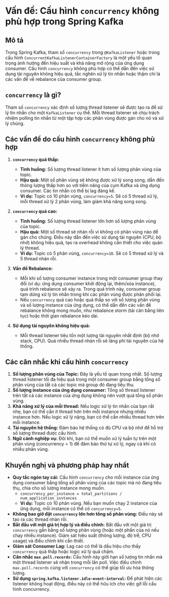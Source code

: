 # Vấn đề: Cấu hình `concurrency` không phù hợp trong Spring Kafka

## Mô tả
Trong Spring Kafka, tham số `concurrency` trong `@KafkaListener` hoặc trong cấu hình `ConcurrentKafkaListenerContainerFactory` là một yếu tố quan trọng ảnh hưởng đến hiệu suất và khả năng mở rộng của ứng dụng consumer. Cấu hình `concurrency` không phù hợp có thể dẫn đến việc sử dụng tài nguyên không hiệu quả, tắc nghẽn xử lý tin nhắn hoặc thậm chí là các vấn đề về rebalance của consumer group.

## `concurrency` là gì?
Tham số `concurrency` xác định số lượng thread listener sẽ được tạo ra để xử lý tin nhắn cho một `KafkaListener` cụ thể. Mỗi thread listener sẽ chịu trách nhiệm polling tin nhắn từ một tập hợp các phân vùng được gán cho nó và xử lý chúng.

## Các vấn đề do cấu hình `concurrency` không phù hợp
1.  **`concurrency` quá thấp:**
    *   **Tình huống:** Số lượng thread listener ít hơn số lượng phân vùng của topic.
    *   **Hậu quả:** Một số phân vùng sẽ không được xử lý song song, dẫn đến thông lượng thấp hơn so với tiềm năng của cụm Kafka và ứng dụng consumer. Các tin nhắn có thể bị lag đáng kể.
    *   **Ví dụ:** Topic có 10 phân vùng, `concurrency=5`. Sẽ có 5 thread xử lý, mỗi thread xử lý 2 phân vùng, làm giảm khả năng song song.

2.  **`concurrency` quá cao:**
    *   **Tình huống:** Số lượng thread listener lớn hơn số lượng phân vùng của topic.
    *   **Hậu quả:** Một số thread sẽ nhàn rỗi vì không có phân vùng nào để gán cho chúng. Điều này dẫn đến việc sử dụng tài nguyên (CPU, bộ nhớ) không hiệu quả, tạo ra overhead không cần thiết cho việc quản lý thread.
    *   **Ví dụ:** Topic có 5 phân vùng, `concurrency=10`. Sẽ có 5 thread xử lý và 5 thread nhàn rỗi.

3.  **Vấn đề Rebalance:**
    *   Mỗi khi số lượng consumer instance trong một consumer group thay đổi (ví dụ: ứng dụng consumer khởi động lại, thêm/xóa instance), quá trình rebalance sẽ xảy ra. Trong quá trình này, consumer group tạm dừng xử lý tin nhắn trong khi các phân vùng được phân phối lại.
    *   Nếu `concurrency` quá cao hoặc quá thấp so với số lượng phân vùng và số lượng instance của ứng dụng, có thể dẫn đến các vấn đề rebalance không mong muốn, như rebalance storm (tái cân bằng liên tục) hoặc thời gian rebalance kéo dài.

4.  **Sử dụng tài nguyên không hiệu quả:**
    *   Mỗi thread listener tiêu tốn một lượng tài nguyên nhất định (bộ nhớ stack, CPU). Quá nhiều thread nhàn rỗi sẽ lãng phí tài nguyên của hệ thống.

## Các cân nhắc khi cấu hình `concurrency`
1.  **Số lượng phân vùng của Topic:** Đây là yếu tố quan trọng nhất. Số lượng thread listener tối đa hiệu quả trong một consumer group bằng tổng số phân vùng của tất cả các topic mà group đó đang tiêu thụ.
2.  **Số lượng instance của ứng dụng consumer:** Tổng số thread listener trên tất cả các instance của ứng dụng không nên vượt quá tổng số phân vùng.
3.  **Khả năng xử lý của mỗi thread:** Nếu logic xử lý tin nhắn của bạn rất nhẹ, bạn có thể cần ít thread hơn trên mỗi instance nhưng nhiều instance hơn. Nếu logic xử lý nặng, bạn có thể cần nhiều thread hơn trên mỗi instance.
4.  **Tài nguyên hệ thống:** Đảm bảo hệ thống có đủ CPU và bộ nhớ để hỗ trợ số lượng thread được cấu hình.
5.  **Ngữ cảnh nghiệp vụ:** Đôi khi, bạn có thể muốn xử lý tuần tự trên một phân vùng (concurrency = 1) để đảm bảo thứ tự xử lý, ngay cả khi có nhiều phân vùng.

## Khuyến nghị và phương pháp hay nhất
*   **Quy tắc ngón tay cái:** Cấu hình `concurrency` cho mỗi instance của ứng dụng consumer bằng tổng số phân vùng của các topic mà nó đang tiêu thụ, chia cho số lượng instance mong muốn.
    *   `concurrency_per_instance = total_partitions / num_application_instances`
    *   **Ví dụ:** Topic có 10 phân vùng. Nếu bạn muốn chạy 2 instance của ứng dụng, mỗi instance có thể có `concurrency=5`.
*   **Không bao giờ đặt `concurrency` lớn hơn tổng số phân vùng:** Điều này sẽ tạo ra các thread nhàn rỗi.
*   **Bắt đầu với một giá trị hợp lý và điều chỉnh:** Bắt đầu với một giá trị `concurrency` gần bằng số lượng phân vùng (hoặc một phần của nó nếu chạy nhiều instance). Giám sát hiệu suất (thông lượng, độ trễ, CPU usage) và điều chỉnh khi cần thiết.
*   **Giám sát Consumer Lag:** Lag cao có thể là dấu hiệu cho thấy `concurrency` quá thấp hoặc logic xử lý quá chậm.
*   **Cân nhắc `max.poll.records`:** Cấu hình này giới hạn số lượng tin nhắn mà một thread listener sẽ nhận trong mỗi lần poll. Việc điều chỉnh `max.poll.records` cùng với `concurrency` có thể giúp tối ưu hóa thông lượng.
*   **Sử dụng `spring.kafka.listener.idle-event-interval`:** Để phát hiện các listener không hoạt động, điều này có thể hữu ích cho việc gỡ lỗi cấu hình concurrency.